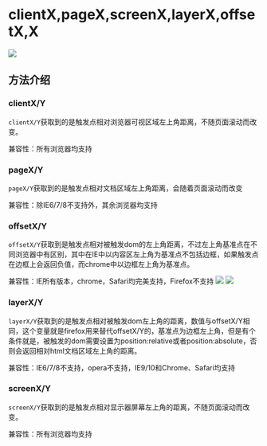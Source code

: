 # clientX,pageX,screenX,layerX,offsetX,X

![](https://github.com/MBearo/MBearo.github.io/raw/master/img/offset.jpg)
## 方法介绍
### clientX/Y

`clientX/Y`获取到的是触发点相对浏览器可视区域左上角距离，不随页面滚动而改变。

兼容性：所有浏览器均支持

### pageX/Y

`pageX/Y`获取到的是触发点相对文档区域左上角距离，会随着页面滚动而改变

兼容性：除IE6/7/8不支持外，其余浏览器均支持

### offsetX/Y

`offsetX/Y`获取到是触发点相对被触发dom的左上角距离，不过左上角基准点在不同浏览器中有区别，其中在IE中以内容区左上角为基准点不包括边框，如果触发点在边框上会返回负值，而chrome中以边框左上角为基准点。

兼容性：IE所有版本，chrome，Safari均完美支持，Firefox不支持
![](https://github.com/MBearo/MBearo.github.io/raw/master/img/offsetchrome.jpg)
![](https://github.com/MBearo/MBearo.github.io/raw/master/img/offsetff.jpg)

### layerX/Y
`layerX/Y`获取到的是触发点相对被触发dom左上角的距离，数值与offsetX/Y相同，这个变量就是firefox用来替代offsetX/Y的，基准点为边框左上角，但是有个条件就是，被触发的dom需要设置为position:relative或者position:absolute，否则会返回相对html文档区域左上角的距离。

兼容性：IE6/7/8不支持，opera不支持，IE9/10和Chrome、Safari均支持

### screenX/Y

`screenX/Y`获取到的是触发点相对显示器屏幕左上角的距离，不随页面滚动而改变。

兼容性：所有浏览器均支持